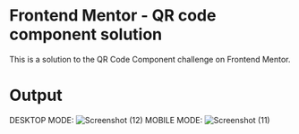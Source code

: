 # Frontend Mentor - QR code component solution
This is a solution to the QR Code Component challenge on Frontend Mentor.
# Output
DESKTOP MODE:
![Screenshot (12)](https://github.com/Syyednaila535/QR-Code-Component/assets/130342468/716652a9-7d81-45a3-97c8-e5b8106dfe7f)
MOBILE MODE:
![Screenshot (11)](https://github.com/Syyednaila535/QR-Code-Component/assets/130342468/0aad0e5a-a3d5-404d-b039-4ba1bd350c57)
